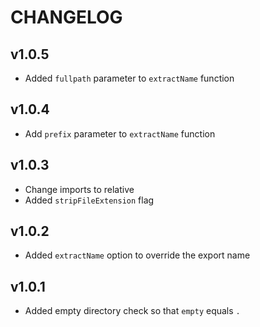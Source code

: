 # CHANGELOG

## v1.0.5
* Added `fullpath` parameter to `extractName` function

## v1.0.4
* Add `prefix` parameter to `extractName` function

## v1.0.3
* Change imports to relative
* Added `stripFileExtension` flag

## v1.0.2
* Added `extractName` option to override the export name

## v1.0.1
* Added empty directory check so that `empty` equals `.`